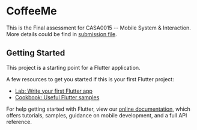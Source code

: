 # CoffeeMe

This is the Final assessment for CASA0015 -- Mobile System & Interaction. More details could be find in [submission file](https://github.com/xxxcrttt/casa0015-mobile-assessment/blob/main/submission-file.md).

## Getting Started

This project is a starting point for a Flutter application.

A few resources to get you started if this is your first Flutter project:

- [Lab: Write your first Flutter app](https://flutter.dev/docs/get-started/codelab)
- [Cookbook: Useful Flutter samples](https://flutter.dev/docs/cookbook)

For help getting started with Flutter, view our
[online documentation](https://flutter.dev/docs), which offers tutorials,
samples, guidance on mobile development, and a full API reference.
